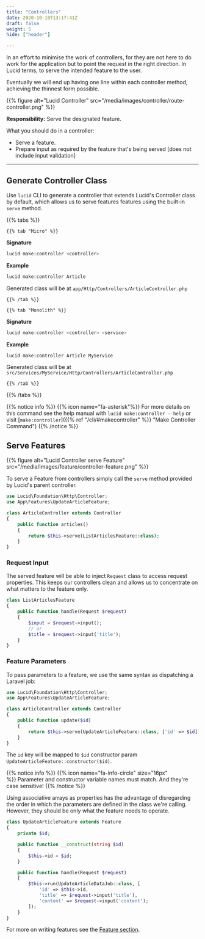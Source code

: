 ```yaml
---
title: "Controllers"
date: 2020-10-18T13:17:41Z
draft: false
weight: 5
hide: ["header"]

---
```


In an effort to minimise the work of controllers, for they are not here to do work for the application but to point the
request in the right direction. In Lucid terms, to serve the intended feature to the user.

Eventually we will end up having one line within each controller method, achieving the thinnest form possible.

{{% figure alt="Lucid Controller" src="/media/images/controller/route-controller.png" %}}

**Responsibility:** Serve the designated feature.

What you should do in a controller:

- Serve a feature.
- Prepare input as required by the feature that's being served [does not include input validation]

---

## Generate Controller Class
Use `lucid` CLI to generate a controller that extends Lucid's Controller class by default, which allows us to serve features
features using the built-in `serve` method.

{{% tabs %}}

    {{% tab "Micro" %}}
**Signature**
```bash
lucid make:controller <controller>
```

**Example**
```bash
lucid make:controller Article
```
Generated class will be at `app/Http/Controllers/ArticleController.php`

    {{% /tab %}}

    {{% tab "Monolith" %}}
**Signature**
```bash
lucid make:controller <controller> <service>
```

**Example**
```bash
lucid make:controller Article MyService
```
Generated class will be at `src/Services/MyService/Http/Controllers/ArticleController.php`

    {{% /tab %}}

{{% /tabs %}}


{{% notice info %}}
{{% icon name="fa-asterisk"%}}&nbsp;For more details on this command see the help manual with `lucid make:controller --help` or
visit [`make:controller`]({{% ref "/cli/#makecontroller" %}} "Make Controller Command")
{{% /notice %}}

## Serve Features

{{% figure alt="Lucid Controller serve Feature" src="/media/images/feature/controller-feature.png" %}}

To serve a Feature from controllers simply call the `serve` method provided by Lucid's parent controller.

```php
use Lucid\Foundation\Http\Controller;
use App\Features\UpdateArticleFeature;

class ArticleController extends Controller
{
    public function articles()
    {
        return $this->serve(ListArticlesFeature::class);
    }
}
```

### Request Input

The served feature will be able to inject `Request` class to access request properties.
This keeps our controllers clean and allows us to concentrate on what matters to the feature only.

```php
class ListArticlesFeature
{
    public function handle(Request $request)
    {
        $input = $request->input();
        // or
        $title = $request->input('title');
    }
}
```



### Feature Parameters
To pass parameters to a feature, we use the same syntax as dispatching a Laravel job:

```php
use Lucid\Foundation\Http\Controller;
use App\Features\UpdateArticleFeature;

class ArticleController extends Controller
{
    public function update($id)
    {
        return $this->serve(UpdateArticleFeature::class, ['id' => $id]);
    }
}
```

The `id` key will be mapped to `$id` constructor param `UpdateArticleFeature::constructor($id)`.

{{% notice info %}}
{{% icon name="fa-info-circle" size="16px" %}}&nbsp;Parameter and constructor variable names must match. And they're case sensitive!
{{% /notice %}}


Using associative arrays as properties has the advantage of disregarding the order in which the parameters are defined
in the class we're calling. However, they should be only what the feature needs to operate.

```php
class UpdateArticleFeature extends Feature
{
    private $id;

    public function __construct(string $id)
    {
        $this->id = $id;
    }

    public function handle(Request $request)
    {
        $this->run(UpdateArticleDataJob::class, [
            'id' => $this->id,
            'title' => $request->input('title'),
            'content' => $request->input('content');
        ]);
    }
}
```

For more on writing features see the [Feature section](/feature).
